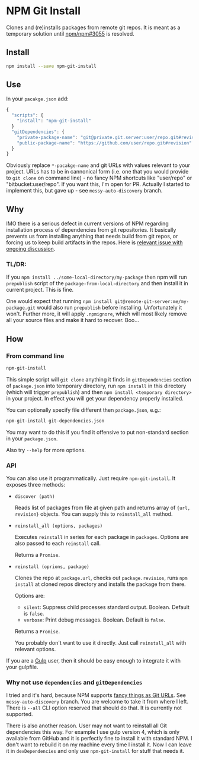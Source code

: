 NPM Git Install
===============

Clones and (re)installs packages from remote git repos. It is meant as a temporary solution until [npm/npm#3055][3055] is resolved.

Install
-------

```sh
npm install --save npm-git-install
```

Use
---

In your `pacakge.json` add:

```javascript
{
  "scripts": {
    "install": "npm-git-install"
  }
  "gitDependencies": {
    "private-package-name": "git@private.git.server:user/repo.git#revision",
    "public-package-name": "https://github.com/user/repo.git#revision"
  }
}
```

Obviously replace `*-pacakge-name` and git URLs with values relevant to your project. URLs has to be in cannonical form (i.e. one that you would provide to `git clone` on command line) - no fancy NPM shortcuts like "user/repo" or "bitbucket:user/repo". If you want this, I'm open for PR. Actually I started to implement this, but gave up - see `messy-auto-discovery` branch.

Why
---

IMO there is a serious defect in current versions of NPM regarding installation process of dependencies from git repositories. It basically prevents us from installing anything that needs build from git repos, or forcing us to keep build artifacts in the repos. Here is [relevant issue with ongoing discussion][3055].

### TL/DR:

If you `npm install ../some-local-directory/my-package` then npm will run `prepublish` script of the `package-from-local-directory` and then install it in current project. This is fine.

One would expect that running `npm install git@remote-git-server:me/my-package.git` would also run `prepublish` before installing. Unfortunately it won't. Further more, it will apply `.npmignore`, which will most likely remove all your source files and make it hard to recover. Boo...

How
---

### From command line

```sh
npm-git-install
```

This simple script will `git clone` anything it finds in `gitDependencies` section of `package.json` into temporary directory, run `npm install` in this directory (which will trigger `prepublish`) and then `npm install <temporary directory>` in your project. In effect you will get your dependency properly installed.

You can optionally specify file different then `package.json`, e.g.:

```sh
npm-git-install git-dependencies.json
```

You may want to do this if you find it offensive to put non-standard section in your `package.json`.

Also try `--help` for more options.

### API

You can also use it programmatically. Just require `npm-git-install`. It exposes three methods:

  * `discover (path)`

    Reads list of packages from file at given path and returns array of `{url, revision}` objects. You can supply this to `reinstall_all` method.

  * `reinstall_all (options, packages)`

    Executes `reinstall` in series for each package in `packages`. Options are also passed to each `reinstall` call.

    Returns a `Promise`.

  * `reinstall (oprions, package)`

    Clones the repo at `package.url`, checks out `package.revisios`, runs `npm install` at cloned repos directory and installs the package from there.

    Options are:

    * `silent`: Suppress child processes standard output. Boolean. Default is `false`.
    * `verbose`: Print debug messages. Boolean. Default is `false`.

    Returns a `Promise`.

    You probably don't want to use it directly. Just call `reinstall_all` with relevant options.

If you are a [Gulp][] user, then it should be easy enough to integrate it with your gulpfile.

### Why not use `dependencies` and `gitDependencies`

I tried and it's hard, because NPM supports [fancy things as Git URLs][URLs]. See `messy-auto-discovery` branch. You are welcome to take it from where I left. There is `--all` CLI option reserved that should do that. It is currently not supported.

There is also another reason. User may not want to reinstall all Git dependencies this way. For example I use gulp version 4, which is only available from GitHub and it is perfectly fine to install it with standard NPM. I don't want to rebuild it on my machine every time I install it. Now I can leave it in `devDependencies` and only use `npm-git-install` for stuff that needs it.

[URLs]: https://docs.npmjs.com/files/package.json#git-urls-as-dependencies
[3055]: https://github.com/npm/npm/issues/3055
[Gulp]: http://gulpjs.com/
